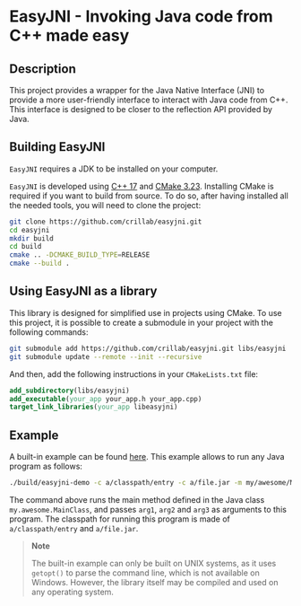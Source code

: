 # EasyJNI - Invoking Java code from C++ made easy

## Description

This project provides a wrapper for the Java Native Interface (JNI) to provide
a more user-friendly interface to interact with Java code from C++.
This interface is designed to be closer to the reflection API provided by Java.

## Building EasyJNI

`EasyJNI` requires a JDK to be installed on your computer.

`EasyJNI` is developed using [C++ 17](https://en.cppreference.com/w/cpp/17) and
[CMake 3.23](https://cmake.org/).
Installing CMake is required if you want to build from source.
To do so, after having installed all the needed tools, you will need to clone
the project:

```bash
git clone https://github.com/crillab/easyjni.git
cd easyjni
mkdir build
cd build
cmake .. -DCMAKE_BUILD_TYPE=RELEASE
cmake --build .
```

## Using EasyJNI as a library

This library is designed for simplified use in projects using CMake.
To use this project, it is possible to create a submodule in your project
with the following commands:

```bash
git submodule add https://github.com/crillab/easyjni.git libs/easyjni
git submodule update --remote --init --recursive
```

And then, add the following instructions in your `CMakeLists.txt` file:

```cmake
add_subdirectory(libs/easyjni)
add_executable(your_app your_app.h your_app.cpp)
target_link_libraries(your_app libeasyjni)
```

## Example

A built-in example can be found [here](main.cpp).
This example allows to run any Java program as follows:

```bash
./build/easyjni-demo -c a/classpath/entry -c a/file.jar -m my/awesome/MainClass -- arg1 arg2 arg3
```

The command above runs the main method defined in the Java class
`my.awesome.MainClass`, and passes `arg1`, `arg2` and `arg3` as arguments
to this program.
The classpath for running this program is made of `a/classpath/entry` and
`a/file.jar`.

> **Note**
>
> The built-in example can only be built on UNIX systems, as it uses `getopt()`
> to parse the command line, which is not available on Windows.
> However, the library itself may be compiled and used on any operating
> system.
